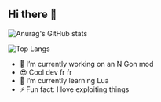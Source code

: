 ## Hi there 👋
![Anurag's GitHub stats](https://github-readme-stats.vercel.app/api?username=sudzythegoat&show_icons=true&theme=dark)

![Top Langs](https://github-readme-stats.vercel.app/api/top-langs/?username=sudzythegoat&theme=dark)
- 🔭 I’m currently working on an N Gon mod
- 😎 Cool dev fr fr
- 🌱 I’m currently learning Lua
- ⚡ Fun fact: I love exploiting things
